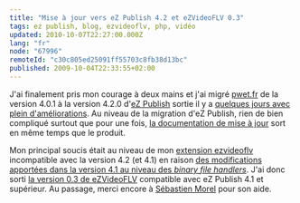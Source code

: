 ```yaml
---
title: "Mise à jour vers eZ Publish 4.2 et eZVideoFLV 0.3"
tags: ez publish, blog, ezvideoflv, php, vidéo
updated: 2010-10-07T22:27:00.000Z
lang: "fr"
node: "67996"
remoteId: "c30c805ed25091ff55703c8fb38d13bc"
published: 2009-10-04T22:33:55+02:00
---
```


J'ai finalement pris mon courage à deux mains et j'ai migré [pwet.fr]() de la version 4.0.1 à la version 4.2.0 d'[eZ Publish](/tag/ez+publish) sortie il y a [quelques jours avec plein d'améliorations](http://ez.no/developer/news/ez_publish_4_2_0_released). Au niveau de la migration d'eZ Publish, rien de bien compliqué surtout que pour une fois, [la documentation de mise à jour](http://ez.no/doc/ez_publish/upgrading/upgrading_to_4_2/upgrading_from_4_1_x_to_4_2_y) sort en même temps que le produit.


Mon principal soucis était au niveau de mon [extension ezvideoflv](http://projects.ez.no/ezvideoflv) incompatible avec la version 4.2 (et 4.1) en raison [des modifications apportées dans la version 4.1 au niveau des *binary file handlers*](http://pubsvn.ez.no/websvn2/filedetails.php?repname=nextgen&amp;path=%2Ftrunk%2Fdoc%2Fbc%2F4.1%2Fchanges-4.1.0.txt). J'ai donc sorti [la version 0.3 de eZVideoFLV](http://projects.ez.no/ezvideoflv/downloads/ezvideoflv_datatype_0_3) compatible avec eZ Publish 4.1 et supérieur. Au passage, merci encore à [Sébastien Morel](http://blog.plopix.net) pour son aide.

